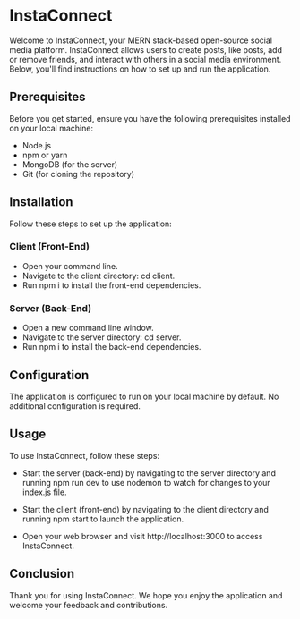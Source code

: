 ﻿# InstaConnect

Welcome to InstaConnect, your MERN stack-based open-source social media platform. InstaConnect allows users to create posts, like posts, add or remove friends, and interact with others in a social media environment. Below, you'll find instructions on how to set up and run the application.

## Prerequisites
Before you get started, ensure you have the following prerequisites installed on your local machine:

- Node.js
- npm or yarn
- MongoDB (for the server)
- Git (for cloning the repository)

## Installation
Follow these steps to set up the application:

### Client (Front-End)
- Open your command line.
- Navigate to the client directory: cd client.
- Run npm i to install the front-end dependencies.
### Server (Back-End)
- Open a new command line window.
- Navigate to the server directory: cd server.
- Run npm i to install the back-end dependencies.

## Configuration
The application is configured to run on your local machine by default. No additional configuration is required.

## Usage
To use InstaConnect, follow these steps:

- Start the server (back-end) by navigating to the server directory and running npm run dev to use nodemon to watch for changes to your index.js file.

- Start the client (front-end) by navigating to the client directory and running npm start to launch the application.

- Open your web browser and visit http://localhost:3000 to access InstaConnect.

## Conclusion
Thank you for using InstaConnect. We hope you enjoy the application and welcome your feedback and contributions.
